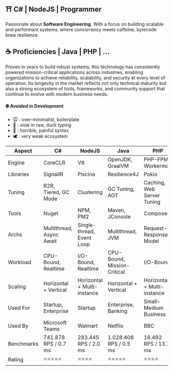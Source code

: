 ## ⛩️ C# | NodeJS | Programmer

Passionate about **Software Engineering**. With a focus on building scalable and performant systems. where concurrency meets caffeine, bytecode brew resilience.

## ☕ Proficiencies | Java | PHP | ...
Proven in years to build robust systems, this technology has consistently powered mission-critical applications across industries, enabling organizations to achieve reliability, scalability, and security at every level of operation. Its longevity in the market reflects not only technical maturity but also a strong ecosystem of tools, frameworks, and community support that continue to evolve with modern business needs.

#### ⛔ Avoided in Development
- 🐭 : over-minimalist, boilerplate
- 🐍 : slow in raw, duck typing
- 🦀 : horrible, painful syntax
- 🕊️ : very weak ecosystem

| Aspect     | C#                                  | NodeJS                    | Java                          | PHP                        |
|------------|--------------------------------------|----------------------------|-------------------------------|----------------------------|
| Engine     | CoreCLR                             | V8                         | OpenJDK, GraalVM              | PHP-FPM, Workerman         |
| Libraries  | SignalIR                            | Piscina                    | Resilience4J                  | Pokio                      |
| Tuning     | R2R, Tiered, GC Mode                | Clustering                 | GC Tuning, AOT                | Caching, Web Server Tuning |
| Tools      | Nuget                               | NPM, PM2                   | Maven, JConsole               | Composer                   |
| Archs      | Multithread, Async Await            | Single-thread, Event Loop  | Multithread, JVM              | Request-Response Model      |
| Workload   | CPU-Bound, Realtime                 | I/O-Bound, Realtime        | CPU-Bound, Mission-Critical   | I/O-Bound                  |
| Scaling    | Horizontal + Vertical               | Horizontal + Multi-instance| Horizontal + Vertical         | Horizontal + Multi-instance |
| Used For   | Startup, Enterprise                 | Startup                    | Enterprise, Banking           | Small-Medium Business       |
| Used By    | Microsoft Teams                     | Walmart                    | Netflix                       | BBC                        |
| Benchmarks | 741.878 RPS / 0.7 ms                | 283.445 RPS / 2.0 ms       | 1.028.408 RPS / 0.5 ms        | 16.492 RPS / 13.7 ms        |
| Rating     | ⭐⭐⭐⭐⭐                               | ⭐⭐⭐⭐                      | ⭐⭐⭐⭐⭐                         | ⭐⭐⭐⭐                      |

<!-- 

### **⛔ Avoided**
- **PHP** : no native concurrency
- **Go** : over-minimalist & boilerplate-heavy
- **Rust** : painful syntax, high cognitive load
- **Python**: slow at raw performance, duck typing overhead
- **Swift** : weak ecosystem, niche adoption 

-->
